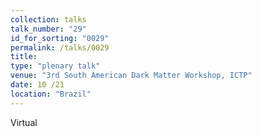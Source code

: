 ```yaml
---
collection: talks
talk_number: "29"
id_for_sorting: "0029"
permalink: /talks/0029
title:  
type: "plenary talk"
venue: "3rd South American Dark Matter Workshop, ICTP"
date: 10 /21
location: "Brazil"
---
```


Virtual
